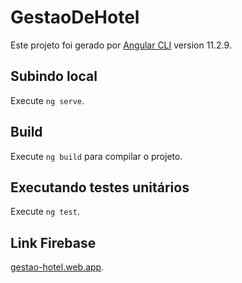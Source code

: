 # GestaoDeHotel

Este projeto foi gerado por [Angular CLI](https://github.com/angular/angular-cli) version 11.2.9.

## Subindo local

Execute `ng serve`. 

## Build

Execute `ng build` para compilar o projeto.

## Executando testes unitários

Execute `ng test`.

## Link Firebase 
[gestao-hotel.web.app](https://gestao-hotel.web.app).


